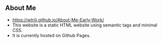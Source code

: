 ## About Me 

* https://wtriii.github.io/About-Me-Early-Work/
* This website is a static HTML website using semantic tags and minimal CSS. 
* It is currently hosted on Github Pages.
